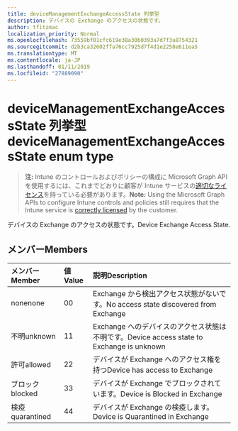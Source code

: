 ```yaml
---
title: deviceManagementExchangeAccessState 列挙型
description: デバイスの Exchange のアクセスの状態です。
author: tfitzmac
localization_priority: Normal
ms.openlocfilehash: 73559bf01cfc619e38a30b0393a7d7f3a8754321
ms.sourcegitcommit: d2b3ca32602ffa76cc7925d7f4d1e2258e611ea5
ms.translationtype: MT
ms.contentlocale: ja-JP
ms.lasthandoff: 01/11/2019
ms.locfileid: "27889090"
---
```

# <a name="devicemanagementexchangeaccessstate-enum-type"></a><span data-ttu-id="fbd43-103">deviceManagementExchangeAccessState 列挙型</span><span class="sxs-lookup"><span data-stu-id="fbd43-103">deviceManagementExchangeAccessState enum type</span></span>

> <span data-ttu-id="fbd43-104">**注:** Intune のコントロールおよびポリシーの構成に Microsoft Graph API を使用するには、これまでどおりに顧客が Intune サービスの[適切なライセンス](https://go.microsoft.com/fwlink/?linkid=839381)を持っている必要があります。</span><span class="sxs-lookup"><span data-stu-id="fbd43-104">**Note:** Using the Microsoft Graph APIs to configure Intune controls and policies still requires that the Intune service is [correctly licensed](https://go.microsoft.com/fwlink/?linkid=839381) by the customer.</span></span>

<span data-ttu-id="fbd43-105">デバイスの Exchange のアクセスの状態です。</span><span class="sxs-lookup"><span data-stu-id="fbd43-105">Device Exchange Access State.</span></span>
## <a name="members"></a><span data-ttu-id="fbd43-106">メンバー</span><span class="sxs-lookup"><span data-stu-id="fbd43-106">Members</span></span>
|<span data-ttu-id="fbd43-107">メンバー</span><span class="sxs-lookup"><span data-stu-id="fbd43-107">Member</span></span>|<span data-ttu-id="fbd43-108">値</span><span class="sxs-lookup"><span data-stu-id="fbd43-108">Value</span></span>|<span data-ttu-id="fbd43-109">説明</span><span class="sxs-lookup"><span data-stu-id="fbd43-109">Description</span></span>|
|:---|:---|:---|
|<span data-ttu-id="fbd43-110">none</span><span class="sxs-lookup"><span data-stu-id="fbd43-110">none</span></span>|<span data-ttu-id="fbd43-111">0</span><span class="sxs-lookup"><span data-stu-id="fbd43-111">0</span></span>|<span data-ttu-id="fbd43-112">Exchange から検出アクセス状態がないです。</span><span class="sxs-lookup"><span data-stu-id="fbd43-112">No access state discovered from Exchange</span></span>|
|<span data-ttu-id="fbd43-113">不明</span><span class="sxs-lookup"><span data-stu-id="fbd43-113">unknown</span></span>|<span data-ttu-id="fbd43-114">1</span><span class="sxs-lookup"><span data-stu-id="fbd43-114">1</span></span>|<span data-ttu-id="fbd43-115">Exchange へのデバイスのアクセス状態は不明です。</span><span class="sxs-lookup"><span data-stu-id="fbd43-115">Device access state to Exchange is unknown</span></span>|
|<span data-ttu-id="fbd43-116">許可</span><span class="sxs-lookup"><span data-stu-id="fbd43-116">allowed</span></span>|<span data-ttu-id="fbd43-117">2</span><span class="sxs-lookup"><span data-stu-id="fbd43-117">2</span></span>|<span data-ttu-id="fbd43-118">デバイスが Exchange へのアクセス権を持つ</span><span class="sxs-lookup"><span data-stu-id="fbd43-118">Device has access to Exchange</span></span>|
|<span data-ttu-id="fbd43-119">ブロック</span><span class="sxs-lookup"><span data-stu-id="fbd43-119">blocked</span></span>|<span data-ttu-id="fbd43-120">3</span><span class="sxs-lookup"><span data-stu-id="fbd43-120">3</span></span>|<span data-ttu-id="fbd43-121">デバイスが Exchange でブロックされています。</span><span class="sxs-lookup"><span data-stu-id="fbd43-121">Device is Blocked in Exchange</span></span>|
|<span data-ttu-id="fbd43-122">検疫</span><span class="sxs-lookup"><span data-stu-id="fbd43-122">quarantined</span></span>|<span data-ttu-id="fbd43-123">4</span><span class="sxs-lookup"><span data-stu-id="fbd43-123">4</span></span>|<span data-ttu-id="fbd43-124">デバイスが Exchange の検疫します。</span><span class="sxs-lookup"><span data-stu-id="fbd43-124">Device is Quarantined in Exchange</span></span>|




